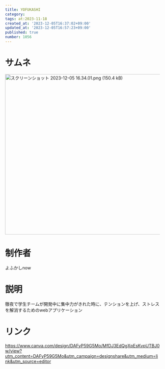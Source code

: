 ```yaml
---
title: YOFUKASHI
category:
tags: at:2023-11-18
created_at: '2023-12-05T16:37:02+09:00'
updated_at: '2023-12-05T16:57:23+09:00'
published: true
number: 1056
---
```


# サムネ
<img width="523" alt="スクリーンショット 2023-12-05 16.34.01.png (150.4 kB)" src="/img/markdown/1056/e425365c-0597-49e3-aac8-ef7efe9657b6.webp">


# 制作者
よふかしnow

# 説明
徹夜で学生チームが開発中に集中力がきれた時に、テンションを上げ、ストレスを解消するためのwebアプリケーション

# リンク
https://www.canva.com/design/DAFyP59G5Mo/MfDJ3EdQgXpEsKvpUTBJ0w/view?utm_content=DAFyP59G5Mo&utm_campaign=designshare&utm_medium=link&utm_source=editor
